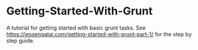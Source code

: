 # Getting-Started-With-Grunt
A tutorial for getting started with basic grunt tasks. See https://jessengatai.com/getting-started-with-grunt-part-1/ for the step by step guide.

